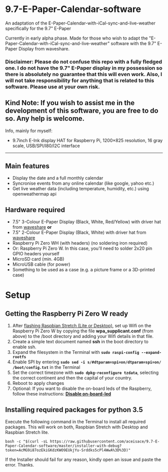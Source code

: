 # 9.7-E-Paper-Calendar-software
An adaptation of the E-Paper-Calendar-with-iCal-sync-and-live-weather specifically for the 9.7" E-Paper

Currently in early alpha phase. Made for those who wish to adapt the "E-Paper-Calendar-with-iCal-sync-and-live-weather" software with the 9.7" E-Paper Display from waveshare.

### Disclaimer: Please do not confuse this repo with a fully fledged one. I do not have the 9.7" E-Paper display in my possession so there is absolutely no guarantee that this will even work. Also, I will not take responsibility for anything that is related to this software. Please use at your own risk.

Kind Note: If you wish to assist me in the development of this software, you are free to do so. Any help is welcome.
---------------------------------------------------------------------------------------------------------------------------------------
Info, mainly for myself:
* 9.7inch E-Ink display HAT for Raspberry Pi, 1200×825 resolution, 16 gray scale, USB/SPI/I80/I2C interface


-------------------------------------------------------------------------------------------------------------------------------------
## Main features
* Display the date and a full monthly calendar
* Syncronise events from any online calendar (like google, yahoo etc.)
* Get live weather data (including temperature, humidity, etc.) using openweathermap api

## Hardware required
* 7.5" 3-Colour E-Paper Display (Black, White, Red/Yellow) with driver hat from [waveshare](https://www.waveshare.com/product/7.5inch-e-paper-hat-b.htm)
**or**
* 7.5" 2-Colour E-Paper Display (Black, White) with driver hat from [waveshare](https://www.waveshare.com/product/7.5inch-e-paper-hat.htm)
* Raspberry Pi Zero WH (with headers) (no soldering iron required)
* Or: Raspberry Pi Zero W. In this case, you'll need to solder 2x20 pin GPIO headers yourself
* MicroSD card (min. 4GB)
* MicroUSB cable (for power)
* Something to be used as a case (e.g. a picture frame or a 3D-printed case)

# Setup

## Getting the Raspberry Pi Zero W ready
1. After [flashing Raspbian Stretch (Lite or Desktop)](https://www.raspberrypi.org/downloads/raspbian/), set up Wifi on the Raspberry Pi Zero W by copying the file **wpa_supplicant.conf** (from above) to the /boot directory and adding your Wifi details in that file.
2. Create a simple text document named **ssh** in the boot directory to enable ssh.
3. Expand the filesystem in the Terminal with **`sudo raspi-config --expand-rootfs`**
4. Enable SPI by entering **`sudo sed -i s/#dtparam=spi=on/dtparam=spi=on/ /boot/config.txt`** in the Terminal
5. Set the correct timezone with **`sudo dpkg-reconfigure tzdata`**, selecting the correct continent and then the capital of your country.
6. Reboot to apply changes
7. Optional: If you want to disable the on-board leds of the Raspberry, follow these instructions: 
**[Disable on-board-led](https://www.jeffgeerling.com/blogs/jeff-geerling/controlling-pwr-act-leds-raspberry-pi)**

## Installing required packages for python 3.5 
Execute the following command in the Terminal to install all required packages. This will work on both, Raspbian Stretch with Desktop and Raspbian Stretch lite. 

`bash -c "$(curl -sL https://raw.githubusercontent.com/aceisace/9.7-E-Paper-Calendar-software/master/installer-with-debug?token=AcMG9i87ozEkiGKdzKWO9EUkjYu-Srddks5cPl4WwA%3D%3D)"`

If the Installer should fail for any reason, kindly open an issue and paste the error. Thanks.
